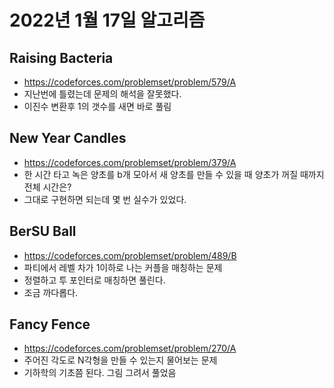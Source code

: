 # 2022년 1월 17일 알고리즘

## Raising Bacteria

- <https://codeforces.com/problemset/problem/579/A>
- 지난번에 틀렸는데 문제의 해석을 잘못했다.
- 이진수 변환후 1의 갯수를 새면 바로 풀림

## New Year Candles

- <https://codeforces.com/problemset/problem/379/A>
- 한 시간 타고 녹은 양초를 b개 모아서 새 양초를 만들 수 있을 때 양초가 꺼질 때까지 전체 시간은?
- 그대로 구현하면 되는데 몇 번 실수가 있었다.

## BerSU Ball

- <https://codeforces.com/problemset/problem/489/B>
- 파티에서 레벨 차가 1이하로 나는 커플을 매칭하는 문제
- 정렬하고 투 포인터로 매칭하면 풀린다.
- 조금 까다롭다.

## Fancy Fence

- <https://codeforces.com/problemset/problem/270/A>
- 주어진 각도로 N각형을 만들 수 있는지 물어보는 문제
- 기하학의 기초쯤 된다. 그림 그려서 풀었음
